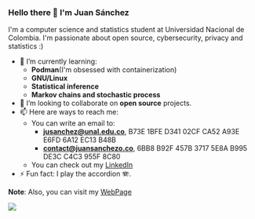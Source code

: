 ### Hello there 👋 I'm Juan Sánchez

I'm a computer science and statistics student at Universidad Nacional de Colombia. I'm passionate about open source, cybersecurity, privacy and statistics :)

<!--
- 🔭 I’m currently working on ...
-->
- 🌱 I’m currently learning:
   - **Podman**(I'm obsessed with containerization)
   - **GNU/Linux**
   - **Statistical inference**
   - **Markov chains and stochastic process**
- 👯 I’m looking to collaborate on **open source** projects.
- 📫 Here are ways to reach me:
  - You can write an email to:
      - **jusanchez@unal.edu.co**, B73E 1BFE D341 02CF CA52 A93E E6FD 6A12 EC13 B48B
      - **contact@juansanchezo.co**, 6BB8 B92F 457B 3717 5E8A B995 DE3C C4C3 955F 8C80
  - You can check out my  [LinkedIn](https://www.linkedin.com/in/juan-sanchezo/)
- ⚡ Fun fact: I play the accordion 🪗.

**Note**: Also, you can visit my [WebPage](http://juansanchezo.co/)

![](https://komarev.com/ghpvc/?username=TheComputerCat)
